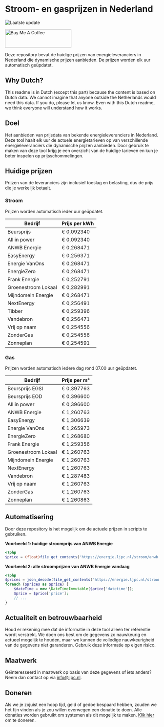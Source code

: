 # Stroom- en gasprijzen in Nederland

![Laatste update](https://img.shields.io/badge/laatste%20update-2025--03--28%2005%3A00%20CET-brightgreen)

<a href="https://www.buymeacoffee.com/Lars-" target="_blank"><img src="https://cdn.buymeacoffee.com/buttons/v2/default-orange.png" alt="Buy Me A Coffee" height="60" style="height: 60px !important;width: 217px !important;" ></a>

Deze repository bevat de huidige prijzen van energieleveranciers in Nederland die dynamische prijzen aanbieden. De prijzen worden elk uur automatisch geüpdatet.

## Why Dutch?

This readme is in Dutch (except this part) because the content is based on Dutch data. We cannot imagine that anyone outside the Netherlands would need this data. If you do, please let us know. Even with this Dutch readme, we think
everyone will understand how it works.

## Doel

Het aanbieden van prijsdata van bekende energieleveranciers in Nederland. Deze tool haalt elk uur de actuele energietarieven op van verschillende energieleveranciers die dynamische prijzen aanbieden. Door gebruik te maken van deze tool
krijg je een overzicht van de huidige tarieven en kun je beter inspelen op prijsschommelingen.

## Huidige prijzen

Prijzen van de leveranciers zijn inclusief toeslag en belasting, dus de prijs die je werkelijk betaalt.

### Stroom

Prijzen worden automatisch ieder uur geüpdatet.

 Bedrijf | Prijs per kWh 
---------|---------------
Beursprijs | € 0,092340
All in power | € 0,092340
ANWB Energie | € 0,268471
EasyEnergy | € 0,256371
Energie VanOns | € 0,268471
EnergieZero | € 0,268471
Frank Energie | € 0,252791
Groenestroom Lokaal | € 0,282991
Mijndomein Energie | € 0,268471
NextEnergy | € 0,256491
Tibber | € 0,259396
Vandebron | € 0,256471
Vrij op naam | € 0,254556
ZonderGas | € 0,254556
Zonneplan | € 0,254591


### Gas

Prijzen worden automatisch iedere dag rond 07.00 uur geüpdatet.

 Bedrijf | Prijs per m³ 
---------|--------------
Beursprijs EGSI | € 0,397763
Beursprijs EOD | € 0,396600
All in power | € 0,396600
ANWB Energie | € 1,260763
EasyEnergy | € 1,306639
Energie VanOns | € 1,265973
EnergieZero | € 1,268680
Frank Energie | € 1,259356
Groenestroom Lokaal | € 1,260763
Mijndomein Energie | € 1,260763
NextEnergy | € 1,260763
Vandebron | € 1,287483
Vrij op naam | € 1,260763
ZonderGas | € 1,260763
Zonneplan | € 1,260863


## Automatisering

Door deze repository is het mogelijk om de actuele prijzen in scripts te gebruiken.

**Voorbeeld 1: huidige stroomprijs van ANWB Energie**

```php
<?php
$price = (float)file_get_contents('https://energie.ljpc.nl/stroom/anwb-energie-nu.txt');

```

**Voorbeeld 2: alle stroomprijzen van ANWB Energie vandaag**

```php
<?php
$prices = json_decode(file_get_contents('https://energie.ljpc.nl/stroom/all-in-power-vandaag.json'),true);
foreach ($prices as $price) {
    $dateTime = new \DateTimeImmutable($price['datetime']);
    $price = $price['price'];
    // ...
}
```

## Actualiteit en betrouwbaarheid

Houd er rekening mee dat de informatie in deze tool alleen ter referentie wordt verstrekt. We doen ons best om de gegevens zo nauwkeurig en actueel mogelijk te houden, maar we kunnen de volledige nauwkeurigheid van de gegevens niet
garanderen. Gebruik deze informatie op eigen risico.

## Maatwerk

Geïnteresseerd in maatwerk op basis van deze gegevens of iets anders? Neem dan contact op
via [info@ljpc.nl](mailto:info@ljpc.nl?subject=Energie%20prijzen).

## Doneren

Als we je zojuist een hoop tijd, geld of gedoe bespaard hebben, zouden we het fijn vinden als je zou willen overwegen een
donatie te doen. Alle donaties worden gebruikt om systemen als dit mogelijk te
maken. [Klik hier](https://www.buymeacoffee.com/Lars-) om te doneren.
